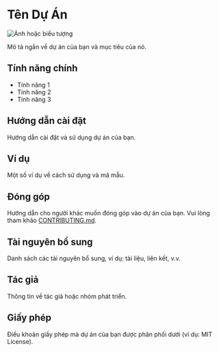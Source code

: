 # Tên Dự Án

![Ảnh hoặc biểu tượng](link/to/image.png)

Mô tả ngắn về dự án của bạn và mục tiêu của nó.

## Tính năng chính

- Tính năng 1
- Tính năng 2
- Tính năng 3

## Hướng dẫn cài đặt

Hướng dẫn cài đặt và sử dụng dự án của bạn.

## Ví dụ

Một số ví dụ về cách sử dụng và mã mẫu.

## Đóng góp

Hướng dẫn cho người khác muốn đóng góp vào dự án của bạn. Vui lòng tham khảo [CONTRIBUTING.md](link/to/contributing.md).

## Tài nguyên bổ sung

Danh sách các tài nguyên bổ sung, ví dụ: tài liệu, liên kết, v.v.

## Tác giả

Thông tin về tác giả hoặc nhóm phát triển.

## Giấy phép

Điều khoản giấy phép mà dự án của bạn được phân phối dưới (ví dụ: MIT License).
